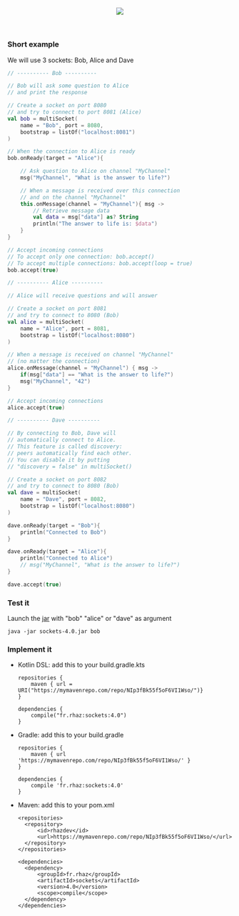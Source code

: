 <h3 align=center>
    <img src="https://i.imgur.com/7SRZq5u.jpg"/><br>
</h3>
<br>

### Short example

We will use 3 sockets: Bob, Alice and Dave

```kotlin
// ---------- Bob ----------

// Bob will ask some question to Alice
// and print the response

// Create a socket on port 8080
// and try to connect to port 8081 (Alice)
val bob = multiSocket(
    name = "Bob", port = 8080,
    bootstrap = listOf("localhost:8081")
)

// When the connection to Alice is ready
bob.onReady(target = "Alice"){

    // Ask question to Alice on channel "MyChannel"
    msg("MyChannel", "What is the answer to life?")

    // When a message is received over this connection
    // and on the channel "MyChannel"
    this.onMessage(channel = "MyChannel"){ msg ->
        // Retrieve message data
        val data = msg["data"] as? String
        println("The answer to life is: $data")
    }
}

// Accept incoming connections
// To accept only one connection: bob.accept()
// To accept multiple connections: bob.accept(loop = true)
bob.accept(true)

// ---------- Alice ----------

// Alice will receive questions and will answer

// Create a socket on port 8081
// and try to connect to 8080 (Bob)
val alice = multiSocket(
    name = "Alice", port = 8081,
    bootstrap = listOf("localhost:8080")
)

// When a message is received on channel "MyChannel"
// (no matter the connection)
alice.onMessage(channel = "MyChannel") { msg ->
    if(msg["data"] == "What is the answer to life?")
    msg("MyChannel", "42")
}

// Accept incoming connections
alice.accept(true)

// ---------- Dave ----------

// By connecting to Bob, Dave will
// automatically connect to Alice.
// This feature is called discovery:
// peers automatically find each other.
// You can disable it by putting
// "discovery = false" in multiSocket()

// Create a socket on port 8082
// and try to connect to 8080 (Bob)
val dave = multiSocket(
    name = "Dave", port = 8082,
    bootstrap = listOf("localhost:8080")
)

dave.onReady(target = "Bob"){
    println("Connected to Bob")
}

dave.onReady(target = "Alice"){
    println("Connected to Alice")
    // msg("MyChannel", "What is the answer to life?")
}

dave.accept(true)
```

### Test it

Launch the [jar](https://github.com/RHazDev/Sockets.kt/tree/master/jar) with "bob" "alice" or "dave" as argument

```
java -jar sockets-4.0.jar bob
```

### Implement it

- Kotlin DSL: add this to your build.gradle.kts

      repositories {
          maven { url = URI("https://mymavenrepo.com/repo/NIp3fBk55f5oF6VI1Wso/")}
      }

      dependencies {
          compile("fr.rhaz:sockets:4.0")
      }

- Gradle: add this to your build.gradle

      repositories {
          maven { url 'https://mymavenrepo.com/repo/NIp3fBk55f5oF6VI1Wso/' }
      }

      dependencies {
          compile 'fr.rhaz:sockets:4.0'
      }


- Maven: add this to your pom.xml

      <repositories>
        <repository>
            <id>rhazdev</id>
            <url>https://mymavenrepo.com/repo/NIp3fBk55f5oF6VI1Wso/</url>
        </repository>
      </repositories>

      <dependencies>
        <dependency>
            <groupId>fr.rhaz</groupId>
            <artifactId>sockets</artifactId>
            <version>4.0</version>
            <scope>compile</scope>
        </dependency>
      </dependencies>
